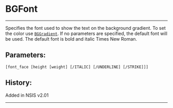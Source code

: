 # BGFont

---

Specifies the font used to show the text on the background gradient. To set the color use [`BGGradient`][1]. If no parameters are specified, the default font will be used. The default font is bold and italic Times New Roman.

## Parameters:

    [font_face [height [weight] [/ITALIC] [/UNDERLINE] [/STRIKE]]]

## History:

Added in NSIS v2.01

---

[1]: BGGradient.markdown